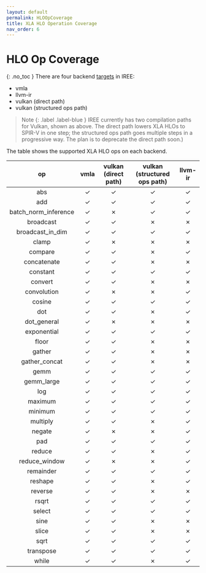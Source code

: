 ```yaml
---
layout: default
permalink: HLOOpCoverage
title: XLA HLO Operation Coverage
nav_order: 6
---
```


# HLO Op Coverage
{: .no_toc }
There are four backend [targets](https://github.com/google/iree/tree/master/iree/compiler/Dialect/HAL/Target) in IREE:

- vmla
- llvm-ir
- vulkan (direct path)
- vulkan (structured ops path)

> Note
> {: .label .label-blue }
> IREE currently has two compilation paths for Vulkan,
> shown as above. The direct path lowers XLA HLOs to SPIR-V in one step; the
> structured ops path goes multiple steps in a progressive way. The plan is to
> deprecate the direct path soon.)

The table shows the supported XLA HLO ops on each backend.

op | vmla | vulkan (direct path) | vulkan (structured ops path) | llvm-ir
:-: | :-: | :-: | :-: | :-:
abs | ✓ | ✓ | ✓ | ✓
add | ✓ | ✓ | ✓ | ✓
batch_norm_inference | ✓ | ✗ | ✓ | ✓
broadcast | ✓ | ✓ | ✗ | ✗
broadcast_in_dim | ✓ | ✓ | ✓ | ✓
clamp | ✓ | ✗ | ✗ | ✗
compare | ✓ | ✓ | ✗ | ✓
concatenate | ✓ | ✓ | ✗ | ✗
constant | ✓ | ✓ | ✓ | ✓
convert | ✓ | ✓ | ✗ | ✗
convolution | ✓ | ✗ | ✗ | ✓
cosine | ✓ | ✓ | ✓ | ✓
dot | ✓ | ✓ | ✗ | ✓
dot_general | ✓ | ✗ | ✗ | ✗
exponential | ✓ | ✓ | ✓ | ✓
floor | ✓ | ✓ | ✗ | ✗
gather | ✓ | ✓ | ✗ | ✗
gather_concat | ✓ | ✓ | ✗ | ✗
gemm | ✓ | ✓ | ✓ | ✓
gemm_large | ✓ | ✓ | ✓ | ✓
log | ✓ | ✓ | ✓ | ✓
maximum | ✓ | ✓ | ✓ | ✓
minimum | ✓ | ✓ | ✓ | ✓
multiply | ✓ | ✓ | ✗ | ✓
negate | ✓ | ✗ | ✗ | ✓
pad | ✓ | ✓ | ✓ | ✓
reduce | ✓ | ✓ | ✗ | ✓
reduce_window | ✓ | ✗ | ✗ | ✓
remainder | ✓ | ✓ | ✓ | ✓
reshape | ✓ | ✓ | ✗ | ✓
reverse | ✓ | ✓ | ✗ | ✗
rsqrt | ✓ | ✓ | ✓ | ✓
select | ✓ | ✓ | ✓ | ✓
sine | ✓ | ✓ | ✗ | ✗
slice | ✓ | ✓ | ✗ | ✗
sqrt | ✓ | ✓ | ✓ | ✓
transpose | ✓ | ✓ | ✓ | ✓
while | ✓ | ✓ | ✗ | ✓